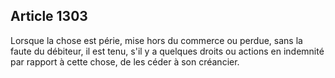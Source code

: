 Article 1303
----
Lorsque la chose est périe, mise hors du commerce ou perdue, sans la faute du
débiteur, il est tenu, s'il y a quelques droits ou actions en indemnité par
rapport à cette chose, de les céder à son créancier.
